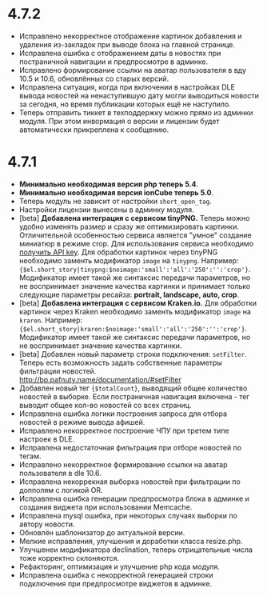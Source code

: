 # 4.7.2
- Исправлено некорректное отображение картинок добавления и удаления из-закладок при выводе блока на главной странице.
- Исправлена ошибка с отображением даты в новостях при постраничной навигации и предпросмотре в админке.
- Исправлено формирование ссылки на аватар пользователя в вду 10.5 и 10.6, обновлённых со старых версий.
- Исправлена ситуация, когда при включении в настройках DLE вывода новостей на ненаступившую дату могли выводиться новости за сегодня, но время публикации которых ещё не наступило.
- Теперь отправить тиккет в техподдержку можно прямо из админки модуля. При этом инвормация о версии и лицензии будет автоматически прикреплена к сообщению.

# 4.7.1
- **Минимально необходимая версия php теперь 5.4**.
- **Минимально необходимая версия ionCube теперь 5.0**.
- Теперь модуль не зависит от настройки `short_open_tag`.
- Настройки лицензии вынесены в админку модуля.
- [beta] **Добавлена интеграция с сервисом tinyPNG.** Теперь можно удобно изменять размер и сразу же оптимизировать картинки. Отличительной особенностью сервиса является "умное" создание миниатюр в режиме crop. Для использования сервиса необходимо [получить API key](https://tinypng.com/developers). Для обработки картинок через tinyPNG необходимо заменть модификатор `image` на `tinypng`. Например: `{$el.short_story|tinypng:$noimage:'small':'all':'250':'':'crop'}`. Модификатор имеет такой же синтаксис передачи параметров, но не воспринимает значение качества картинки и принимает только следующие параметры ресайза: **portrait, landscape, auto, crop**.
- [beta] **Добавлена интеграция с сервисом Kraken.io.** Для обработки картинок через Kraken необходимо заменть модификатор `image` на `kraren`. Например: `{$el.short_story|kraren:$noimage:'small':'all':'250':'':'crop'}`. Модификатор имеет такой же синтаксис передачи параметров, но не воспринимает значение качества картинки.
- [beta] Добавлен новый параметр строки подключения: `setFilter`. Теперь есть возможность задать собственные параметры фильтрации новостей. http://bp.pafnuty.name/documentation/#setFilter
- Добавлен новый тег `{$totalCount}`, выводящий общее количество новостей в выборке. Если постраничная навигация включена - тег выводит общее кол-во новостей co всех страниц.
- Исправлена ошибка логики построения запроса для отбора новостей в режиме вывода афишей.
- Исправлено некорректное построение ЧПУ при третем типе настроек в DLE.
- Исправлена недостаточная фильтрация при отборе новостей по тегам.
- Исправлено некорректное формирование ссылки на аватар пользователя в dle 10.6.
- Исправлена некоррекная выборка новостей при фильтрации по допполям с логикой OR.
- Исправлена ошибка генерации предпросмотра блока в админке и создания виджета при использовании Memcache.
- Исправлена mysql ошибка, при некоторых случаях выборки по автору новости.
- Обновлён шаблонизатор до актуальной версии.
- Мелкие исправления, улучшения и доработки класса resize.php.
- Улучшенеи модификатора declination, теперь отрицательные числа тоже корректно склоняются.
- Рефакторинг, оптимизация и улучшение php кода модуля.
- Исправлена ошибка с некорректной генерацией строки подключения при предпросмотре виджетов в админке.